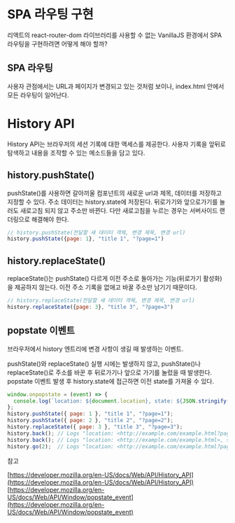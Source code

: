 
# SPA 라우팅 구현
리액트의 react-router-dom 라이브러리를 사용할 수 없는 VanillaJS 환경에서 SPA 라우팅을 구현하려면 어떻게 해야 할까?

## SPA 라우팅

사용자 관점에서는 URL과 페이지가 변경되고 있는 것처럼 보이나, index.html 안에서 모든 라우팅이 일어난다.

# History API

History API는 브라우저의 세션 기록에 대한 액세스를 제공한다. 사용자 기록을 앞뒤로 탐색하고 내용을 조작할 수 있는 메소드들을 담고 있다.

## history.pushState()
pushState()를 사용하면 갈아끼울 컴포넌트의 새로운 url과 제목, 데이터를 저장하고 지정할 수 있다. 주소 데이터는 history.state에 저장된다. 뒤로가기와 앞으로가기를 눌러도 새로고침 되지 않고 주소만 바뀐다. 다만 새로고침을 누르는 경우는 서버사이드 랜더링으로 해결해야 한다.

```jsx
// history.pushState(전달할 새 데이터 객체, 변경 제목, 변경 url)
history.pushState({page: 1}, "title 1", "?page=1")

```

## history.replaceState()

replaceState()는 pushState() 다르게 이전 주소로 돌아가는 기능(뒤로가기 활성화)을 제공하지 않는다. 이전 주소 기록을 없애고 바꿀 주소만 남기기 때문이다.

```jsx
// history.replaceState(전달할 새 데이터 객체, 변경 제목, 변경 url)
history.replaceState({page: 3}, "title 3", "?page=3")

```

## popstate 이벤트

브라우저에서 history 엔트리에 변경 사항이 생길 때 발생하는 이벤트.

pushState()와 replaceState() 실행 시에는 발생하지 않고, pushState()나 replaceState()로 주소를 바꾼 후 뒤로가기나 앞으로 가기를 눌렀을 때 발생한다. popstate 이벤트 발생 후 history.state에 접근하면 이전 state를 가져올 수 있다.

```jsx
window.onpopstate = (event) => {
  console.log(`location: ${document.location}, state: ${JSON.stringify(event.state)}`);
};
history.pushState({ page: 1 }, "title 1", "?page=1");
history.pushState({ page: 2 }, "title 2", "?page=2");
history.replaceState({ page: 3 }, "title 3", "?page=3");
history.back(); // Logs "location: <http://example.com/example.html?page=1>, state: {"page":1}"
history.back(); // Logs "location: <http://example.com/example.html>, state: null"
history.go(2);  // Logs "location: <http://example.com/example.html?page=3>, state: {"page":3}"

```

참고

[](https://developer.mozilla.org/en-US/docs/Web/API/History_API)[https://developer.mozilla.org/en-US/docs/Web/API/History_API](https://developer.mozilla.org/en-US/docs/Web/API/History_API)
[](https://developer.mozilla.org/en-US/docs/Web/API/Window/popstate_event)[https://developer.mozilla.org/en-US/docs/Web/API/Window/popstate_event](https://developer.mozilla.org/en-US/docs/Web/API/Window/popstate_event)